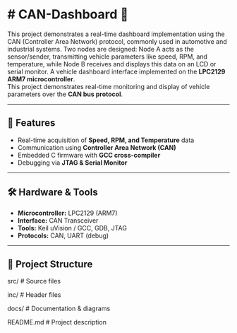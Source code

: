 # # CAN-Dashboard 🚗

This project demonstrates a real-time dashboard implementation using the CAN (Controller Area Network) protocol, commonly used in automotive and industrial systems. Two nodes are designed: Node A acts as the sensor/sender, transmitting vehicle parameters like speed, RPM, and temperature, while Node B receives and displays this data on an LCD or serial monitor.
A vehicle dashboard interface implemented on the **LPC2129 ARM7 microcontroller**.  
This project demonstrates real-time monitoring and display of vehicle parameters over the **CAN bus protocol**.

---

## 🔧 Features
- Real-time acquisition of **Speed, RPM, and Temperature** data
- Communication using **Controller Area Network (CAN)**
- Embedded C firmware with **GCC cross-compiler**
- Debugging via **JTAG & Serial Monitor**

---

## 🛠️ Hardware & Tools
- **Microcontroller:** LPC2129 (ARM7)
- **Interface:** CAN Transceiver
- **Tools:** Keil uVision / GCC, GDB, JTAG
- **Protocols:** CAN, UART (debug)

---

## 📂 Project Structure
src/ # Source files

inc/ # Header files

docs/ # Documentation & diagrams

README.md # Project description

